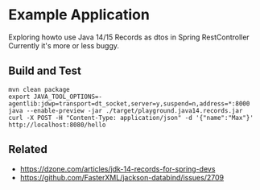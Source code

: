 # Example Application 
Exploring howto use Java 14/15 Records as dtos in Spring RestController 
Currently it's more or less buggy. 

## Build and Test
```
mvn clean package
export JAVA_TOOL_OPTIONS=-agentlib:jdwp=transport=dt_socket,server=y,suspend=n,address=*:8000
java --enable-preview -jar ./target/playground.java14.records.jar
curl -X POST -H "Content-Type: application/json" -d '{"name":"Max"}' http://localhost:8080/hello 
```

## Related
* https://dzone.com/articles/jdk-14-records-for-spring-devs
* https://github.com/FasterXML/jackson-databind/issues/2709